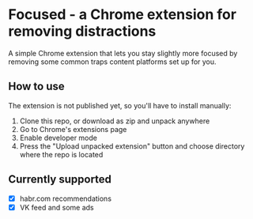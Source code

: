 # Focused - a Chrome extension for removing distractions

A simple Chrome extension that lets you stay slightly more focused by removing 
some common traps content platforms set up for you.

## How to use

The extension is not published yet, so you'll have to install manually:

1. Clone this repo, or download as zip and unpack anywhere
2. Go to Chrome's extensions page
3. Enable developer mode
4. Press the "Upload unpacked extension" button and choose directory where the repo is located

## Currently supported

* [x] habr.com recommendations
* [x] VK feed and some ads